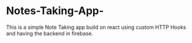 # Notes-Taking-App-

This is a simple Note Taking app build on react using custom HTTP Hooks and having the backend in firebase.
